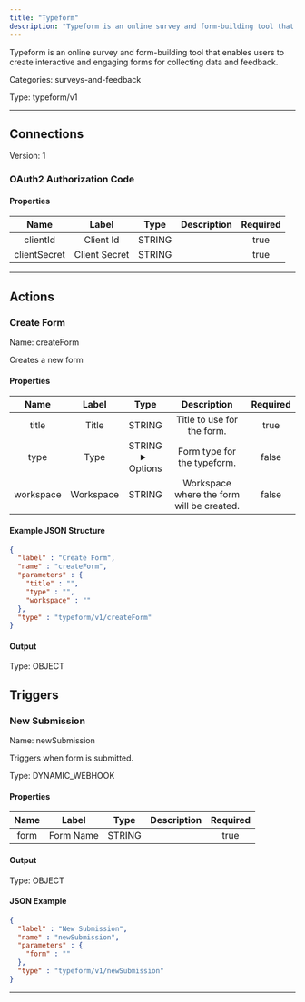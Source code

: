 ```yaml
---
title: "Typeform"
description: "Typeform is an online survey and form-building tool that enables users to create interactive and engaging forms for collecting data and feedback."
---
```


Typeform is an online survey and form-building tool that enables users to create interactive and engaging forms for collecting data and feedback.


Categories: surveys-and-feedback


Type: typeform/v1

<hr />



## Connections

Version: 1


### OAuth2 Authorization Code

#### Properties

|      Name       |      Label     |     Type     |     Description     | Required |
|:---------------:|:--------------:|:------------:|:-------------------:|:--------:|
| clientId | Client Id | STRING |  | true |
| clientSecret | Client Secret | STRING |  | true |





<hr />



## Actions


### Create Form
Name: createForm

Creates a new form

#### Properties

|      Name       |      Label     |     Type     |     Description     | Required |
|:---------------:|:--------------:|:------------:|:-------------------:|:--------:|
| title | Title | STRING | Title to use for the form. | true |
| type | Type | STRING <details> <summary> Options </summary> quiz, classification, score, branching, classification_branching, score_branching </details> | Form type for the typeform. | false |
| workspace | Workspace | STRING | Workspace where the form will be created. | false |

#### Example JSON Structure
```json
{
  "label" : "Create Form",
  "name" : "createForm",
  "parameters" : {
    "title" : "",
    "type" : "",
    "workspace" : ""
  },
  "type" : "typeform/v1/createForm"
}
```

#### Output



Type: OBJECT










## Triggers


### New Submission
Name: newSubmission

Triggers when form is submitted.

Type: DYNAMIC_WEBHOOK

#### Properties

|      Name       |      Label     |     Type     |     Description     | Required |
|:---------------:|:--------------:|:------------:|:-------------------:|:--------:|
| form | Form Name | STRING |  | true |


#### Output



Type: OBJECT





#### JSON Example
```json
{
  "label" : "New Submission",
  "name" : "newSubmission",
  "parameters" : {
    "form" : ""
  },
  "type" : "typeform/v1/newSubmission"
}
```


<hr />

